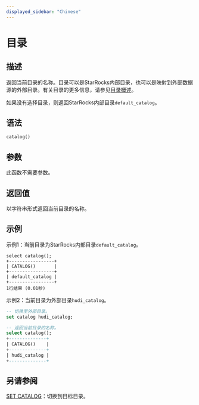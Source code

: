 ```yaml
---
displayed_sidebar: "Chinese"
---
```


# 目录

## 描述

返回当前目录的名称。目录可以是StarRocks内部目录，也可以是映射到外部数据源的外部目录。有关目录的更多信息，请参见[目录概述](../../../data_source/catalog/catalog_overview.md)。

如果没有选择目录，则返回StarRocks内部目录`default_catalog`。

## 语法

```Haskell
catalog()
```

## 参数

此函数不需要参数。

## 返回值

以字符串形式返回当前目录的名称。

## 示例

示例1：当前目录为StarRocks内部目录`default_catalog`。

```plaintext
select catalog();
+-----------------+
| CATALOG()       |
+-----------------+
| default_catalog |
+-----------------+
1行结果 (0.01秒)
```

示例2：当前目录为外部目录`hudi_catalog`。

```sql
-- 切换至外部目录。
set catalog hudi_catalog;

-- 返回当前目录的名称。
select catalog();
+--------------+
| CATALOG()    |
+--------------+
| hudi_catalog |
+--------------+
```

## 另请参阅

[SET CATALOG](../../sql-statements/data-definition/SET_CATALOG.md)：切换到目标目录。
